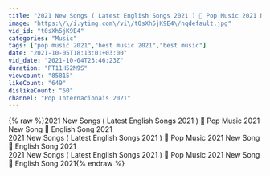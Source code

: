 ```yaml
---
title: "2021 New Songs ( Latest English Songs 2021 ) 🥬 Pop Music 2021 New Song 🥬 English Song 2021"
image: "https:\/\/i.ytimg.com\/vi\/t0sXh5jK9E4\/hqdefault.jpg"
vid_id: "t0sXh5jK9E4"
categories: "Music"
tags: ["pop music 2021","best music 2021","best music"]
date: "2021-10-05T18:13:01+03:00"
vid_date: "2021-10-04T23:46:23Z"
duration: "PT11H52M9S"
viewcount: "85815"
likeCount: "649"
dislikeCount: "50"
channel: "Pop Internacionais 2021"
---
```

{% raw %}2021 New Songs ( Latest English Songs 2021 ) 🥬 Pop Music 2021 New Song 🥬 English Song 2021<br />2021 New Songs ( Latest English Songs 2021 ) 🥬 Pop Music 2021 New Song 🥬 English Song 2021<br />2021 New Songs ( Latest English Songs 2021 ) 🥬 Pop Music 2021 New Song 🥬 English Song 2021{% endraw %}

